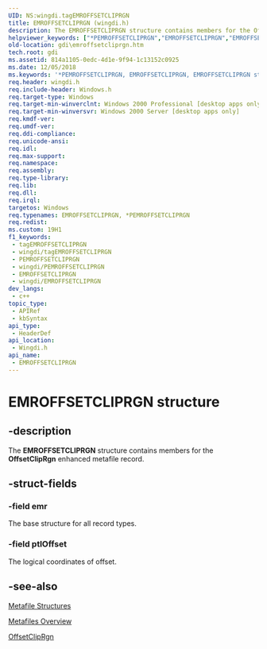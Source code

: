 ```yaml
---
UID: NS:wingdi.tagEMROFFSETCLIPRGN
title: EMROFFSETCLIPRGN (wingdi.h)
description: The EMROFFSETCLIPRGN structure contains members for the OffsetClipRgn enhanced metafile record.
helpviewer_keywords: ["*PEMROFFSETCLIPRGN","EMROFFSETCLIPRGN","EMROFFSETCLIPRGN structure [Windows GDI]","PEMROFFSETCLIPRGN","PEMROFFSETCLIPRGN structure pointer [Windows GDI]","_win32_EMROFFSETCLIPRGN_str","gdi.emroffsetcliprgn","wingdi/EMROFFSETCLIPRGN","wingdi/PEMROFFSETCLIPRGN"]
old-location: gdi\emroffsetcliprgn.htm
tech.root: gdi
ms.assetid: 814a1105-0edc-4d1e-9f94-1c13152c0925
ms.date: 12/05/2018
ms.keywords: '*PEMROFFSETCLIPRGN, EMROFFSETCLIPRGN, EMROFFSETCLIPRGN structure [Windows GDI], PEMROFFSETCLIPRGN, PEMROFFSETCLIPRGN structure pointer [Windows GDI], _win32_EMROFFSETCLIPRGN_str, gdi.emroffsetcliprgn, wingdi/EMROFFSETCLIPRGN, wingdi/PEMROFFSETCLIPRGN'
req.header: wingdi.h
req.include-header: Windows.h
req.target-type: Windows
req.target-min-winverclnt: Windows 2000 Professional [desktop apps only]
req.target-min-winversvr: Windows 2000 Server [desktop apps only]
req.kmdf-ver: 
req.umdf-ver: 
req.ddi-compliance: 
req.unicode-ansi: 
req.idl: 
req.max-support: 
req.namespace: 
req.assembly: 
req.type-library: 
req.lib: 
req.dll: 
req.irql: 
targetos: Windows
req.typenames: EMROFFSETCLIPRGN, *PEMROFFSETCLIPRGN
req.redist: 
ms.custom: 19H1
f1_keywords:
 - tagEMROFFSETCLIPRGN
 - wingdi/tagEMROFFSETCLIPRGN
 - PEMROFFSETCLIPRGN
 - wingdi/PEMROFFSETCLIPRGN
 - EMROFFSETCLIPRGN
 - wingdi/EMROFFSETCLIPRGN
dev_langs:
 - c++
topic_type:
 - APIRef
 - kbSyntax
api_type:
 - HeaderDef
api_location:
 - Wingdi.h
api_name:
 - EMROFFSETCLIPRGN
---
```


# EMROFFSETCLIPRGN structure


## -description

The <b>EMROFFSETCLIPRGN</b> structure contains members for the <b>OffsetClipRgn</b> enhanced metafile record.

## -struct-fields

### -field emr

The base structure for all record types.

### -field ptlOffset

The logical coordinates of offset.

## -see-also

<a href="https://docs.microsoft.com/windows/desktop/gdi/metafile-structures">Metafile Structures</a>



<a href="https://docs.microsoft.com/windows/desktop/gdi/metafiles">Metafiles Overview</a>



<a href="https://docs.microsoft.com/windows/desktop/api/wingdi/nf-wingdi-offsetcliprgn">OffsetClipRgn</a>

